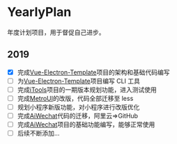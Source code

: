 # YearlyPlan

年度计划项目，用于督促自己进步。

## 2019

- [x] 完成[Vue-Electron-Template](https://github.com/BingKui/Vue-Electron-Template)项目的架构和基础代码编写
- [ ] 为[Vue-Electron-Template](https://github.com/BingKui/Vue-Electron-Template)项目编写 CLI 工具
- [ ] 完成[iTools](https://github.com/BingKui/iTools)项目的一期版本规划功能，进入测试使用
- [ ] 完成[MetroUI](https://github.com/BingKui/MetroUI)的改版，代码全部迁移至 less
- [ ] 规划小程序新版功能，对小程序进行改版优化
- [ ] 完成[AiWechat](https://code.aliyun.com/KangBingKui/AiWechat)代码的迁移，阿里云=>GitHub
- [ ] 完成[AiWechat](https://code.aliyun.com/KangBingKui/AiWechat)项目的基础功能编写，能够正常使用
- [ ] 后续不断添加...
